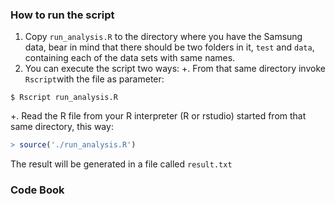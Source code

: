 ### How to run the script

1. Copy `run_analysis.R` to the directory where you have the Samsung data, bear in mind that there should be two folders in it, `test` and `data`, containing each of the data sets with same names.
2. You can execute the script two ways:
  +. From that same directory invoke `Rscript`with the file as parameter:
  ```shell
  $ Rscript run_analysis.R
  ```
  +. Read the R file from your R interpreter (R or rstudio) started from that same directory, this way:
  ```R
  > source('./run_analysis.R')
  ```
The result will be generated in a file called `result.txt`

### Code Book
